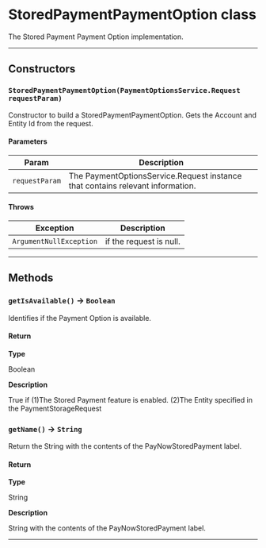 # StoredPaymentPaymentOption class

The Stored Payment Payment Option implementation.

---
## Constructors
### `StoredPaymentPaymentOption(PaymentOptionsService.Request requestParam)`

Constructor to build a StoredPaymentPaymentOption. Gets the Account and Entity Id from the request.
#### Parameters
|Param|Description|
|-----|-----------|
|`requestParam` |  The PaymentOptionsService.Request instance that contains relevant information. |

#### Throws
|Exception|Description|
|---------|-----------|
|`ArgumentNullException` |  if the request is null. |

---
## Methods
### `getIsAvailable()` → `Boolean`

Identifies if the Payment Option is available.

#### Return

**Type**

Boolean

**Description**

True if (1)The Stored Payment feature is enabled. (2)The Entity specified in the PaymentStorageRequest

### `getName()` → `String`

Return the String with the contents of the PayNowStoredPayment label.

#### Return

**Type**

String

**Description**

String with the contents of the PayNowStoredPayment label.

---
